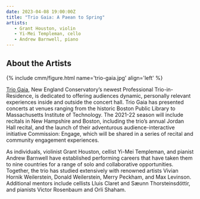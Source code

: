 ```yaml
---
date: 2023-04-08 19:00:00Z
title: "Trio Gaia: A Paean to Spring"
artists:
   - Grant Houston, violin
   - Yi-Mei Templeman, cello
   - Andrew Barnwell, piano
---
```


## About the Artists

{% include cmm/figure.html name='trio-gaia.jpg' align='left' %}

[Trio Gaia](https://www.triogaia.com), New England Conservatory’s newest Professional
Trio-in-Residence, is dedicated to offering audiences dynamic, personally relevant experiences
inside and outside the concert hall. Trio Gaia has presented concerts at venues ranging from the
historic Boston Public Library to Massachusetts Institute of Technology. The 2021-22 season will
include recitals in New Hampshire and Boston, including the trio’s annual Jordan Hall recital,
and the launch of their adventurous audience-interactive initiative Commission: Engage, which
will be shared in a series of recital and community engagement experiences.

As individuals, violinist Grant Houston, cellist Yi-Mei Templeman, and pianist Andrew Barnwell
have established performing careers that have taken them to nine countries for a range of solo
and collaborative opportunities. Together, the trio has studied extensively with renowned
artists Vivian Hornik Weilerstein, Donald Weilerstein, Merry Peckham, and Max Levinson.
Additional mentors include cellists Lluis Claret and Sæunn Thorsteinsdóttir, and pianists Victor
Rosenbaum and Orli Shaham.

